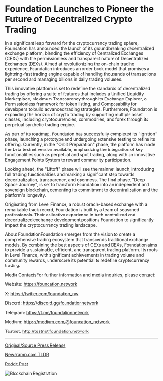# Foundation Launches to Pioneer the Future of Decentralized Crypto Trading

In a significant leap forward for the cryptocurrency trading sphere, Foundation has announced the launch of its groundbreaking decentralized exchange platform, blending the efficiency of Centralized Exchanges (CEXs) with the permissionless and transparent nature of Decentralized Exchanges (DEXs). Aimed at revolutionizing the on-chain trading experience, Foundation introduces an order book model that promises a lightning-fast trading engine capable of handling thousands of transactions per second and managing billions in daily trading volumes.

This innovative platform is set to redefine the standards of decentralized trading by offering a suite of features that includes a Unified Liquidity Marketplace, Maximum Transparency through its Exchange Explorer, a Permissionless framework for token listing, and Composability for developers to build advanced trading strategies. Furthermore, Foundation is expanding the horizon of crypto trading by supporting multiple asset classes, including cryptocurrencies, commodities, and forex through its perpetual synthetic trading engine.

As part of its roadmap, Foundation has successfully completed its "Ignition" phase, launching a prototype and undergoing extensive testing to refine its offering. Currently, in the "Orbit Preparation" phase, the platform has made the beta testnet version available, emphasizing the integration of key functionalities such as perpetual and spot trading, along with an innovative Engagement Points System to reward community participation.

Looking ahead, the "Liftoff" phase will see the mainnet launch, introducing full trading functionalities and marking a significant step towards decentralization, transparency, and openness. The final phase, "Deep Space Journey", is set to transform Foundation into an independent and sovereign blockchain, cementing its commitment to decentralization and the platform's longevity.

Originating from Level Finance, a robust oracle-based exchange with a remarkable track record, Foundation is built by a team of seasoned professionals. Their collective experience in both centralized and decentralized exchange development positions Foundation to significantly impact the cryptocurrency trading landscape.

About FoundationFoundation emerges from the vision to create a comprehensive trading ecosystem that transcends traditional exchange models. By combining the best aspects of CEXs and DEXs, Foundation aims to provide a sustainable, efficient, and transparent trading platform. Its roots in Level Finance, with significant achievements in trading volume and community rewards, underscore its potential to redefine cryptocurrency trading.

Media ContactsFor further information and media inquiries, please contact:

Website: https://foundation.network

X: https://twitter.com/foundation_nw

Discord: https://discord.gg/foundationnetwork

Telegram: https://t.me/foundationnetwork

Medium: https://medium.com/@foundation_network

Testnet: http://testnet.foundation.network 

---

[Original/Source Press Release](https://blockchainwire.io/press-release/foundation-launches-to-pioneer-the-future-of-decentralized-crypto-trading-)
                    

[Newsramp.com TLDR](None) 



[Reddit Post](https://www.reddit.com/r/CryptoNewsInfo/comments/1bihok5/foundation_launches_revolutionary_decentralized/) 



![Blockchain Registration](https://cdn.newsramp.app/blockchainwire/qrcode/243/19/dual_iub.webp)